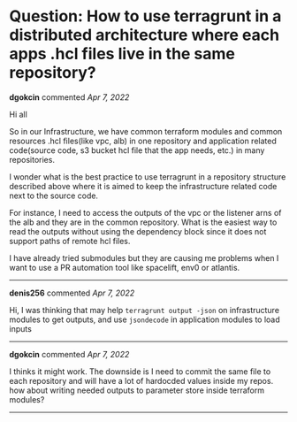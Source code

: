 # Question: How to use terragrunt in a distributed architecture where each apps .hcl files live in the same repository?

**dgokcin** commented *Apr 7, 2022*

Hi all

So in our Infrastructure, we have common terraform modules and common resources .hcl files(like vpc, alb) in one repository and application related code(source code, s3 bucket hcl file that the app needs, etc.) in many repositories.

I wonder what is the best practice to use terragrunt in a repository structure described above where it is aimed to keep the infrastructure related code next to the source code. 

For instance, I need to access the outputs of the vpc or the listener arns of the alb and they are in the common repository. What is the easiest way to read the outputs without using the dependency block since it does not support paths of remote hcl files.

I have already tried submodules but they are causing me problems when I want to use a PR automation tool like spacelift, env0 or atlantis.
<br />
***


**denis256** commented *Apr 7, 2022*

Hi,
I was thinking that may help `terragrunt output -json` on infrastructure modules to get outputs, and use `jsondecode` in application modules to load inputs
***

**dgokcin** commented *Apr 7, 2022*

I thinks it might work. The downside is I need to commit the same file to each repository and will have a lot of hardocded values inside my repos. how about writing needed outputs to parameter store inside terraform modules?
***

